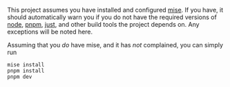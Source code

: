 This project assumes you have installed and configured [mise].  If you have, it should automatically warn you if you do not have the
required versions of [node], [pnpm], [just], and other build tools the project depends on.  Any exceptions will be noted here.

Assuming that you *do* have mise, and it has *not* complained, you can simply run

```
mise install
pnpm install
pnpm dev
```

[mise]: https://mise.jdx.dev/
[node]: https://nodejs.org/
[pnpm]: https://pnpm.io/
[just]: https://just.systems/
